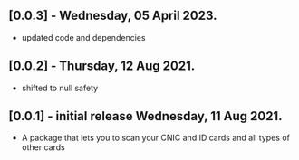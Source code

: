 ## [0.0.3] -  Wednesday, 05 April 2023.

* updated code and dependencies

## [0.0.2] -  Thursday, 12 Aug 2021.

* shifted to null safety

## [0.0.1] - initial release Wednesday, 11 Aug 2021.

* A package that lets you to scan your CNIC and ID cards and all types of other cards